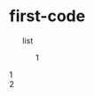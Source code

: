# first-code
<html>
 <head>
   <title>Title</title>
   <meta http-equiv="Content-Type" content="text/html; charset=utf-8">
 </head>
 <body> 
<ul>list
<ol>1</ol>
</ul>
  <div>1</div>
  <div>2</div>
 </body> 
</html>
